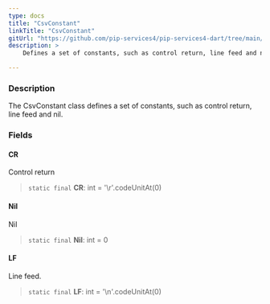 ```yaml
---
type: docs
title: "CsvConstant"
linkTitle: "CsvConstant"
gitUrl: "https://github.com/pip-services4/pip-services4-dart/tree/main/pip-services4-expressions-dart"
description: > 
    Defines a set of constants, such as control return, line feed and nil.

---
```


### Description

The CsvConstant class defines a set of constants, such as control return, line feed and nil.

### Fields

<span class="hide-title-link">

#### CR
Control return
> `static final` **CR**: int = '\r'.codeUnitAt(0)

#### Nil
Nil
> `static final` **Nil**: int = 0

#### LF
Line feed.
> `static final` **LF**: int = '\n'.codeUnitAt(0)

</span>

